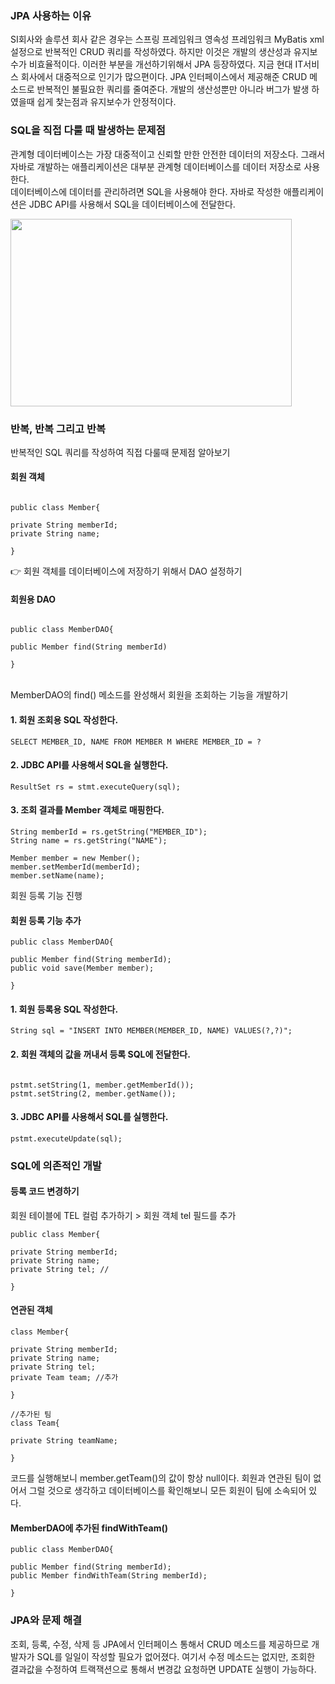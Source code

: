 ### JPA 사용하는 이유
SI회사와 솔루션 회사 같은 경우는 스프링 프레임워크 영속성 프레임워크 MyBatis xml 설정으로 반복적인 CRUD 쿼리를 작성하였다. 하지만 이것은 개발의 생산성과 유지보수가 비효율적이다. 이러한 부분을 개선하기위해서 JPA 등장하였다. 지금 현대 IT서비스 회사에서 대중적으로 인기가 많으편이다. JPA 인터페이스에서 제공해준 CRUD 메소드로 반복적인 불필요한 쿼리를 줄여준다. 개발의 생산성뿐만 아니라 버그가 발생 하였을때 쉽게 찿는점과 유지보수가 안정적이다.

### SQL을 직접 다룰 때 발생하는 문제점
관계형 데이터베이스는 가장 대중적이고 신뢰할 만한 안전한 데이터의 저장소다. 그래서 자바로 개발하는 애플리케이션은 대부분 관계형 데이터베이스를 데이터 저장소로 사용한다.<br>
데이터베이스에 데이터를 관리하려면 SQL을 사용해야 한다. 자바로 작성한 애플리케이션은 JDBC API를 사용해서 SQL을 데이터베이스에 전달한다.

<img src="https://velog.velcdn.com/images%2Fyu-jin-song%2Fpost%2Fc0ea3b9a-51a5-45d3-a167-5a5a2fe3750d%2FJDBC_API%EC%99%80_SQL.png" width="450px" height="300px">

### 반복, 반복 그리고 반복
반복적인 SQL 쿼리를 작성하여 직접 다룰때 문제점 알아보기

#### 회원 객체
~~~

public class Member{

private String memberId;
private String name;

}

~~~

👉 회원 객체를 데이터베이스에 저장하기 위해서 DAO 설정하기

#### 회원용 DAO
~~~

public class MemberDAO{

public Member find(String memberId)

}

~~~

<br>
MemberDAO의 find() 메소드를 완성해서 회원을 조회하는 기능을 개발하기

#### 1. 회원 조회용 SQL 작성한다.

~~~
SELECT MEMBER_ID, NAME FROM MEMBER M WHERE MEMBER_ID = ?
~~~

#### 2. JDBC API를 사용해서 SQL을 실행한다.

~~~
ResultSet rs = stmt.executeQuery(sql);
~~~

#### 3. 조회 결과를 Member 객체로 매핑한다.

~~~
String memberId = rs.getString("MEMBER_ID");
String name = rs.getString("NAME");

Member member = new Member();
member.setMemberId(memberId);
member.setName(name);
~~~

회원 등록 기능 진행

#### 회원 등록 기능 추가

~~~
public class MemberDAO{

public Member find(String memberId);
public void save(Member member);

}
~~~

#### 1. 회원 등록용 SQL 작성한다.

~~~
String sql = "INSERT INTO MEMBER(MEMBER_ID, NAME) VALUES(?,?)";
~~~

#### 2. 회원 객체의 값을 꺼내서 등록 SQL에 전달한다.

~~~

pstmt.setString(1, member.getMemberId());
pstmt.setString(2, member.getName());

~~~

#### 3. JDBC API를 사용해서 SQL를 실행한다.

~~~
pstmt.executeUpdate(sql);
~~~

### SQL에 의존적인 개발

#### 등록 코드 변경하기
회원 테이블에 TEL 컬럼 추가하기 > 회원 객체 tel 필드를 추가

~~~
public class Member{

private String memberId;
private String name;
private String tel; // 

}
~~~

#### 연관된 객체

~~~
class Member{

private String memberId;
private String name;
private String tel;
private Team team; //추가

}

//추가된 팀
class Team{

private String teamName;

}
~~~

코드를 실행해보니 member.getTeam()의 값이 항상 null이다. 회원과 연관된 팀이 없어서 그럴 것으로 생각하고 데이터베이스를 확인해보니 모든 회원이 팀에 소속되어 있다.

#### MemberDAO에 추가된 findWithTeam()

~~~
public class MemberDAO{

public Member find(String memberId);
public Member findWithTeam(String memberId);

}
~~~

### JPA와 문제 해결

조회, 등록, 수정, 삭제 등 JPA에서 인터페이스 통해서 CRUD 메소드를 제공하므로 개발자가 SQL를 일일이 작성할 필요가 없어졌다. 여기서 수정 메소드는 없지만, 조회한 결과값을 수정하여 트랙잭션으로 통해서 변경값 요청하면 UPDATE 실행이 가능하다.





